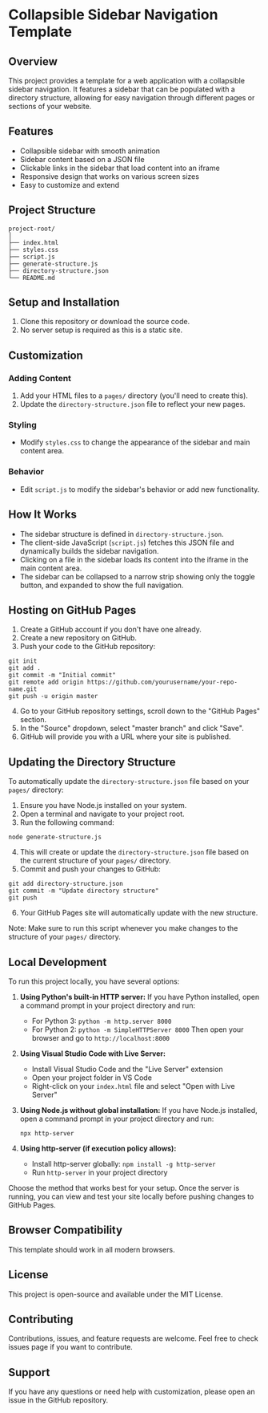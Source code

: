 # Collapsible Sidebar Navigation Template

## Overview

This project provides a template for a web application with a collapsible sidebar navigation. It features a sidebar that can be populated with a directory structure, allowing for easy navigation through different pages or sections of your website.

## Features

- Collapsible sidebar with smooth animation
- Sidebar content based on a JSON file
- Clickable links in the sidebar that load content into an iframe
- Responsive design that works on various screen sizes
- Easy to customize and extend

## Project Structure
```
project-root/
│
├── index.html
├── styles.css
├── script.js
├── generate-structure.js
├── directory-structure.json
└── README.md
```

## Setup and Installation

1. Clone this repository or download the source code.
2. No server setup is required as this is a static site.

## Customization

### Adding Content

1. Add your HTML files to a `pages/` directory (you'll need to create this).
2. Update the `directory-structure.json` file to reflect your new pages.

### Styling

- Modify `styles.css` to change the appearance of the sidebar and main content area.

### Behavior

- Edit `script.js` to modify the sidebar's behavior or add new functionality.

## How It Works

- The sidebar structure is defined in `directory-structure.json`.
- The client-side JavaScript (`script.js`) fetches this JSON file and dynamically builds the sidebar navigation.
- Clicking on a file in the sidebar loads its content into the iframe in the main content area.
- The sidebar can be collapsed to a narrow strip showing only the toggle button, and expanded to show the full navigation.

## Hosting on GitHub Pages

1. Create a GitHub account if you don't have one already.
2. Create a new repository on GitHub.
3. Push your code to the GitHub repository:

```
git init
git add .
git commit -m "Initial commit"
git remote add origin https://github.com/yourusername/your-repo-name.git
git push -u origin master
```

4. Go to your GitHub repository settings, scroll down to the "GitHub Pages" section.
5. In the "Source" dropdown, select "master branch" and click "Save".
6. GitHub will provide you with a URL where your site is published.

## Updating the Directory Structure

To automatically update the `directory-structure.json` file based on your `pages/` directory:

1. Ensure you have Node.js installed on your system.
2. Open a terminal and navigate to your project root.
3. Run the following command:

```
node generate-structure.js
```
4. This will create or update the `directory-structure.json` file based on the current structure of your `pages/` directory.
5. Commit and push your changes to GitHub:

```
git add directory-structure.json
git commit -m "Update directory structure"
git push
```
6. Your GitHub Pages site will automatically update with the new structure.

Note: Make sure to run this script whenever you make changes to the structure of your `pages/` directory.

## Local Development

To run this project locally, you have several options:

1. **Using Python's built-in HTTP server:**
   If you have Python installed, open a command prompt in your project directory and run:
   - For Python 3: `python -m http.server 8000`
   - For Python 2: `python -m SimpleHTTPServer 8000`
   Then open your browser and go to `http://localhost:8000`

2. **Using Visual Studio Code with Live Server:**
   - Install Visual Studio Code and the "Live Server" extension
   - Open your project folder in VS Code
   - Right-click on your `index.html` file and select "Open with Live Server"

3. **Using Node.js without global installation:**
   If you have Node.js installed, open a command prompt in your project directory and run:
   ```
   npx http-server
   ```

4. **Using http-server (if execution policy allows):**
   - Install http-server globally: `npm install -g http-server`
   - Run `http-server` in your project directory

Choose the method that works best for your setup. Once the server is running, you can view and test your site locally before pushing changes to GitHub Pages.

## Browser Compatibility

This template should work in all modern browsers.

## License

This project is open-source and available under the MIT License.

## Contributing

Contributions, issues, and feature requests are welcome. Feel free to check issues page if you want to contribute.

## Support

If you have any questions or need help with customization, please open an issue in the GitHub repository.